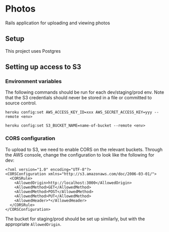 # Photos
Rails application for uploading and viewing photos

## Setup

This project uses Postgres

## Setting up access to S3

### Environment variables
The following commands should be run for each dev/staging/prod env. Note that the S3 credentials should never be stored in a file or committed to source control.


    heroku config:set AWS_ACCESS_KEY_ID=xxx AWS_SECRET_ACCESS_KEY=yyy --remote <env>

    heroku config:set S3_BUCKET_NAME=name-of-bucket --remote <env>

### CORS configuration
To upload to S3, we need to enable CORS on the relevant buckets. Through the AWS console, change the configuration to look like the following for dev:

    <?xml version="1.0" encoding="UTF-8"?>
    <CORSConfiguration xmlns="http://s3.amazonaws.com/doc/2006-03-01/">
      <CORSRule>
        <AllowedOrigin>http://localhost:3000</AllowedOrigin>
        <AllowedMethod>GET</AllowedMethod>
        <AllowedMethod>POST</AllowedMethod>
        <AllowedMethod>PUT</AllowedMethod>
        <AllowedHeader>*</AllowedHeader>
      </CORSRule>
    </CORSConfiguration>

The bucket for staging/prod should be set up similarly, but with the appropriate `AllowedOrigin`.
